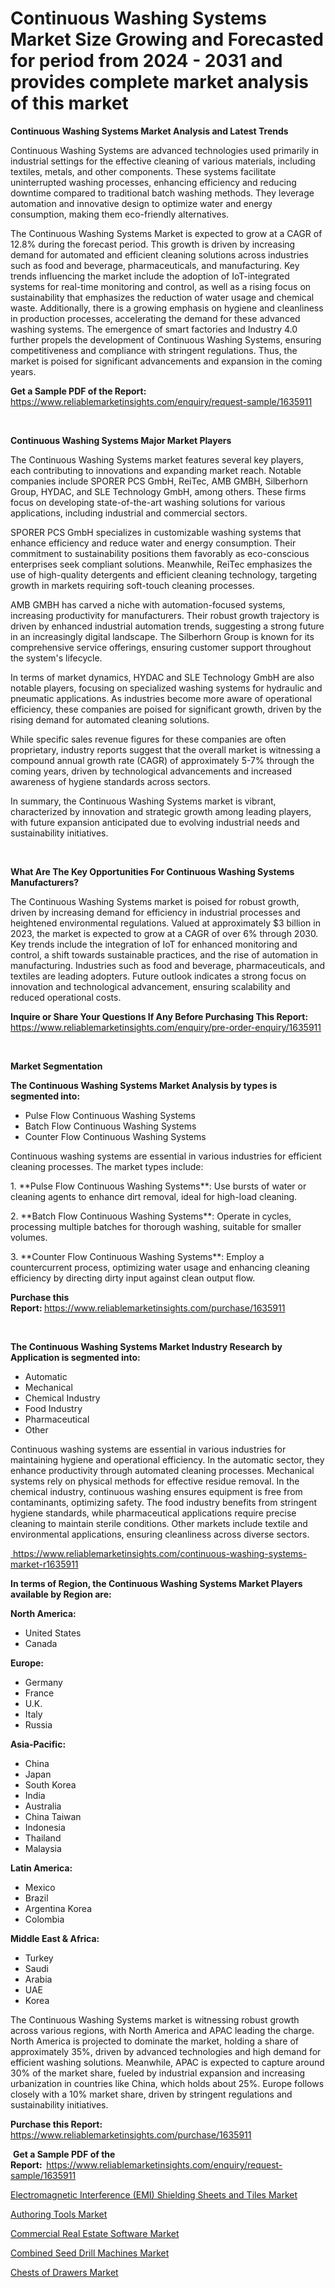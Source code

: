 <p><h1>Continuous Washing Systems Market Size Growing and Forecasted for period from 2024 - 2031 and provides complete market analysis of this market</h1></p><p><strong>Continuous Washing Systems Market Analysis and Latest Trends</strong></p>
<p><p>Continuous Washing Systems are advanced technologies used primarily in industrial settings for the effective cleaning of various materials, including textiles, metals, and other components. These systems facilitate uninterrupted washing processes, enhancing efficiency and reducing downtime compared to traditional batch washing methods. They leverage automation and innovative design to optimize water and energy consumption, making them eco-friendly alternatives.</p><p>The Continuous Washing Systems Market is expected to grow at a CAGR of 12.8% during the forecast period. This growth is driven by increasing demand for automated and efficient cleaning solutions across industries such as food and beverage, pharmaceuticals, and manufacturing. Key trends influencing the market include the adoption of IoT-integrated systems for real-time monitoring and control, as well as a rising focus on sustainability that emphasizes the reduction of water usage and chemical waste. Additionally, there is a growing emphasis on hygiene and cleanliness in production processes, accelerating the demand for these advanced washing systems. The emergence of smart factories and Industry 4.0 further propels the development of Continuous Washing Systems, ensuring competitiveness and compliance with stringent regulations. Thus, the market is poised for significant advancements and expansion in the coming years.</p></p>
<p><strong>Get a Sample PDF of the Report:&nbsp;</strong> <a href="https://www.reliablemarketinsights.com/enquiry/request-sample/1635911">https://www.reliablemarketinsights.com/enquiry/request-sample/1635911</a></p>
<p>&nbsp;</p>
<p><strong>Continuous Washing Systems Major Market Players</strong></p>
<p><p>The Continuous Washing Systems market features several key players, each contributing to innovations and expanding market reach. Notable companies include SPORER PCS GmbH, ReiTec, AMB GMBH, Silberhorn Group, HYDAC, and SLE Technology GmbH, among others. These firms focus on developing state-of-the-art washing solutions for various applications, including industrial and commercial sectors.</p><p>SPORER PCS GmbH specializes in customizable washing systems that enhance efficiency and reduce water and energy consumption. Their commitment to sustainability positions them favorably as eco-conscious enterprises seek compliant solutions. Meanwhile, ReiTec emphasizes the use of high-quality detergents and efficient cleaning technology, targeting growth in markets requiring soft-touch cleaning processes.</p><p>AMB GMBH has carved a niche with automation-focused systems, increasing productivity for manufacturers. Their robust growth trajectory is driven by enhanced industrial automation trends, suggesting a strong future in an increasingly digital landscape. The Silberhorn Group is known for its comprehensive service offerings, ensuring customer support throughout the system's lifecycle.</p><p>In terms of market dynamics, HYDAC and SLE Technology GmbH are also notable players, focusing on specialized washing systems for hydraulic and pneumatic applications. As industries become more aware of operational efficiency, these companies are poised for significant growth, driven by the rising demand for automated cleaning solutions.</p><p>While specific sales revenue figures for these companies are often proprietary, industry reports suggest that the overall market is witnessing a compound annual growth rate (CAGR) of approximately 5-7% through the coming years, driven by technological advancements and increased awareness of hygiene standards across sectors.</p><p>In summary, the Continuous Washing Systems market is vibrant, characterized by innovation and strategic growth among leading players, with future expansion anticipated due to evolving industrial needs and sustainability initiatives.</p></p>
<p>&nbsp;</p>
<p><strong>What Are The Key Opportunities For Continuous Washing Systems Manufacturers?</strong></p>
<p><p>The Continuous Washing Systems market is poised for robust growth, driven by increasing demand for efficiency in industrial processes and heightened environmental regulations. Valued at approximately $3 billion in 2023, the market is expected to grow at a CAGR of over 6% through 2030. Key trends include the integration of IoT for enhanced monitoring and control, a shift towards sustainable practices, and the rise of automation in manufacturing. Industries such as food and beverage, pharmaceuticals, and textiles are leading adopters. Future outlook indicates a strong focus on innovation and technological advancement, ensuring scalability and reduced operational costs.</p></p>
<p><strong>Inquire or Share Your Questions If Any Before Purchasing This Report:</strong> <a href="https://www.reliablemarketinsights.com/enquiry/pre-order-enquiry/1635911">https://www.reliablemarketinsights.com/enquiry/pre-order-enquiry/1635911</a></p>
<p>&nbsp;</p>
<p><strong>Market Segmentation</strong></p>
<p><strong>The Continuous Washing Systems Market Analysis by types is segmented into:</strong></p>
<p><ul><li>Pulse Flow Continuous Washing Systems</li><li>Batch Flow Continuous Washing Systems</li><li>Counter Flow Continuous Washing Systems</li></ul></p>
<p><p>Continuous washing systems are essential in various industries for efficient cleaning processes. The market types include:</p><p>1. **Pulse Flow Continuous Washing Systems**: Use bursts of water or cleaning agents to enhance dirt removal, ideal for high-load cleaning.</p><p>  </p><p>2. **Batch Flow Continuous Washing Systems**: Operate in cycles, processing multiple batches for thorough washing, suitable for smaller volumes.</p><p>3. **Counter Flow Continuous Washing Systems**: Employ a countercurrent process, optimizing water usage and enhancing cleaning efficiency by directing dirty input against clean output flow.</p></p>
<p><strong>Purchase this Report:&nbsp;</strong><a href="https://www.reliablemarketinsights.com/purchase/1635911">https://www.reliablemarketinsights.com/purchase/1635911</a></p>
<p>&nbsp;</p>
<p><strong>The Continuous Washing Systems Market Industry Research by Application is segmented into:</strong></p>
<p><ul><li>Automatic</li><li>Mechanical</li><li>Chemical Industry</li><li>Food Industry</li><li>Pharmaceutical</li><li>Other</li></ul></p>
<p><p>Continuous washing systems are essential in various industries for maintaining hygiene and operational efficiency. In the automatic sector, they enhance productivity through automated cleaning processes. Mechanical systems rely on physical methods for effective residue removal. In the chemical industry, continuous washing ensures equipment is free from contaminants, optimizing safety. The food industry benefits from stringent hygiene standards, while pharmaceutical applications require precise cleaning to maintain sterile conditions. Other markets include textile and environmental applications, ensuring cleanliness across diverse sectors.</p></p>
<p><a href="https://www.reliablemarketinsights.com/continuous-washing-systems-market-r1635911">&nbsp;https://www.reliablemarketinsights.com/continuous-washing-systems-market-r1635911</a></p>
<p><strong>In terms of Region, the Continuous Washing Systems Market Players available by Region are:</strong></p>
<p>
    <p> <strong> North America: </strong>
        <ul>
            <li>United States</li>
            <li>Canada</li>
        </ul>
        </p> 
    <p> <strong> Europe: </strong>
        <ul>
            <li>Germany</li>
            <li>France</li>
            <li>U.K.</li>
            <li>Italy</li>
            <li>Russia</li>
        </ul>
        </p> 
    <p> <strong> Asia-Pacific: </strong>
        <ul>
            <li>China</li>
            <li>Japan</li>
            <li>South Korea</li>
            <li>India</li>
            <li>Australia</li>
            <li>China Taiwan</li>
            <li>Indonesia</li>
            <li>Thailand</li>
            <li>Malaysia</li>
        </ul>
        </p> 
    <p> <strong> Latin America: </strong>
        <ul>
            <li>Mexico</li>
            <li>Brazil</li>
            <li>Argentina Korea</li>
            <li>Colombia</li>
        </ul>
        </p> 
    <p> <strong> Middle East & Africa: </strong>
        <ul>
            <li>Turkey</li>
            <li>Saudi</li>
            <li>Arabia</li>
            <li>UAE</li>
            <li>Korea</li>
        </ul>
    </p>
    </p>
<p><p>The Continuous Washing Systems market is witnessing robust growth across various regions, with North America and APAC leading the charge. North America is projected to dominate the market, holding a share of approximately 35%, driven by advanced technologies and high demand for efficient washing solutions. Meanwhile, APAC is expected to capture around 30% of the market share, fueled by industrial expansion and increasing urbanization in countries like China, which holds about 25%. Europe follows closely with a 10% market share, driven by stringent regulations and sustainability initiatives.</p></p>
<p><strong>Purchase this Report: </strong><a href="https://www.reliablemarketinsights.com/purchase/1635911">https://www.reliablemarketinsights.com/purchase/1635911</a></p>
<p>&nbsp;<strong>Get a Sample PDF of the Report:&nbsp;&nbsp;</strong><a href="https://www.reliablemarketinsights.com/enquiry/request-sample/1635911">https://www.reliablemarketinsights.com/enquiry/request-sample/1635911</a></p>
<p><strong></strong></p>
<p><p><a href="https://medium.com/@monserrateklfnsch/global-electromagnetic-interference-emi-shielding-sheets-and-tiles-market-analysis-trends-4f9cd425969e">Electromagnetic Interference (EMI) Shielding Sheets and Tiles Market</a></p><p><a href="https://www.linkedin.com/pulse/global-authoring-tools-market-size-expected-experience-qd0te">Authoring Tools Market</a></p><p><a href="https://www.linkedin.com/pulse/commercial-real-estate-software-market-size-growing-cagr-47-s4yse">Commercial Real Estate Software Market</a></p><p><a href="https://github.com/guneycigdem35/Market-Research-Report-List-5/blob/main/combined-seed-drill-machines-market.md">Combined Seed Drill Machines Market</a></p><p><a href="https://issuu.com/reportprime-2/docs/chests-of-drawers-market-size-2030._508af38d906cc3">Chests of Drawers Market</a></p></p>